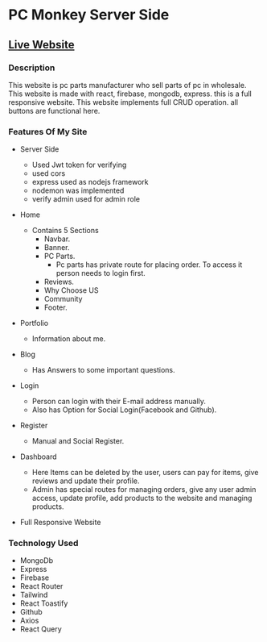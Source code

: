 # PC Monkey Server Side

## [Live Website](https://pc-monkey.web.app/)

### Description

This website is pc parts manufacturer who sell parts of pc in wholesale. This website is made with react, firebase, mongodb, express. this is a full responsive website. This website implements full CRUD operation. all buttons are functional here.

### Features Of My Site

- Server Side

  - Used Jwt token for verifying
  - used cors
  - express used as nodejs framework
  - nodemon was implemented
  - verify admin used for admin role

- Home
  - Contains 5 Sections
    - Navbar.
    - Banner.
    - PC Parts.
      - Pc parts has private route for placing order. To access it person needs to login first.
    - Reviews.
    - Why Choose US
    - Community
    - Footer.
- Portfolio
  - Information about me.
- Blog
  - Has Answers to some important questions.
- Login
  - Person can login with their E-mail address manually.
  - Also has Option for Social Login(Facebook and Github).
- Register
  - Manual and Social Register.
- Dashboard
  - Here Items can be deleted by the user, users can pay for items, give reviews and update their profile.
  - Admin has special routes for managing orders, give any user admin access, update profile, add products to the website and managing products.
- Full Responsive Website

### Technology Used

- MongoDb
- Express
- Firebase
- React Router
- Tailwind
- React Toastify
- Github
- Axios
- React Query
